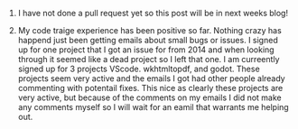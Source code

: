 

1) I have not done a pull request yet so this post will be in next weeks blog!


2) My code traige experience has been positive so far. Nothing crazy has happend just been getting emails about small bugs or issues. 
I signed up for one project that I got an issue for from 2014 and when looking through it seemed like a dead project so I left that one.
I am curreently signed up for 3 projects VScode. wkhtmltopdf, and godot. These projects seem very active and the emails I got had other 
people already commenting with potentail fixes. This nice as clearly these projects are very active, but because of the comments on my emails
I did not make any comments myself so I will wait for an eamil that warrants me helping out.
